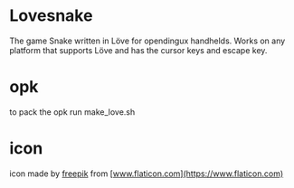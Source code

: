 # Lovesnake
The game Snake written in Löve for opendingux handhelds.
Works on any platform that supports Löve and has the cursor keys and escape key.  

# opk
to pack the opk run make_love.sh  

# icon
icon made by [freepik](https://www.flaticon.com/authors/freepik) from  [www.flaticon.com](https://www.flaticon.com)

